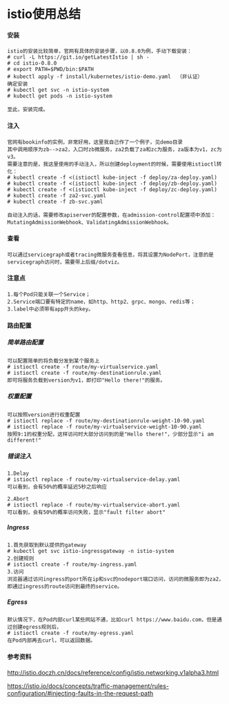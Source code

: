 # istio使用总结

#### 安装

```
istio的安装比较简单，官网有具体的安装步骤，以0.8.0为例，手动下载安装：
# curl -L https://git.io/getLatestIstio | sh -
# cd istio-0.8.0
# export PATH=$PWD/bin:$PATH
# kubectl apply -f install/kubernetes/istio-demo.yaml  （非认证）
确定安装
# kubectl get svc -n istio-system
# kubectl get pods -n istio-system

至此，安装完成。
```

#### 注入

```
官网有bookinfo的实例，非常好用，这里我自己作了一个例子，见demo目录
其中调用顺序为zb-->za2，入口时zb微服务，za2负载了za和zc为服务，za版本为v1，zc为v3。
需要注意的是，我这里使用的手动注入，所以创建deployment的时候，需要使用istioctl转化：
# kubectl create -f <(istioctl kube-inject -f deploy/za-deploy.yaml)
# kubectl create -f <(istioctl kube-inject -f deploy/zb-deploy.yaml)
# kubectl create -f <(istioctl kube-inject -f deploy/zc-deploy.yaml)
# kubectl create -f za2-svc.yaml
# kubectl create -f zb-svc.yaml

自动注入的话，需要修改apiserver的配置参数，在admission-control配置项中添加：MutatingAdmissionWebhook、ValidatingAdmissionWebhook。
```

#### 查看

```
可以通过servicegraph或者tracing微服务查看信息，将其设置为NodePort，注意的是servicegraph访问时，需要带上后缀/dotviz。
```

#### 注意点

```
1.每个Pod只能关联一个Service；
2.Service端口要有特定的name，如http、http2、grpc、mongo、redis等；
3.label中必须带有app开头的key。
```

#### 路由配置

##### 简单路由配置

```
可以配置简单的将负载分发到某个服务上
# istioctl create -f route/my-virtualservice.yaml
# istioctl create -f route/my-destinationrule.yaml
即可将服务负载到version为v1，即打印"Hello there!"的服务。
```

##### 权重配置

```
可以按照version进行权重配置
# istioctl replace -f route/my-destinationrule-weight-10-90.yaml
# istioctl replace -f route/my-virtualservice-weight-10-90.yaml
按照9:1的权重分配，这样访问时大部分访问到的是"Hello there!"，少部分显示"i am different!"
```

##### 错误注入

```
1.Delay
# istioctl replace -f route/my-virtualservice-delay.yaml
可以看到，会有50%的概率延迟5秒之后响应

2.Abort
# istioctl replace -f route/my-virtualservice-abort.yaml
可以看到，会有50%的概率访问失败，显示"fault filter abort"
```

##### Ingress

```
1.首先获取到默认提供的gateway
# kubectl get svc istio-ingressgateway -n istio-system
2.创建规则
# istioctl create -f route/my-ingress.yaml
3.访问
浏览器通过访问ingress的port所在ip和svc的nodeport端口访问，访问的微服务即为za2，即通过ingress的route访问到最终的service。
```

##### Egress

```
默认情况下，在Pod内部curl某些网站不通，比如curl https://www.baidu.com，但是通过创建egress规则后，
# istioctl create -f route/my-egress.yaml
在Pod内部再去curl，可以返回数据。
```



#### 参考资料

http://istio.doczh.cn/docs/reference/config/istio.networking.v1alpha3.html

https://istio.io/docs/concepts/traffic-management/rules-configuration/#injecting-faults-in-the-request-path